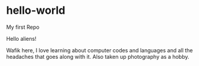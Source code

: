 # hello-world
My first Repo

Hello aliens!

Wafik here, I love learning about computer codes and languages and all the headaches that goes along with it. Also taken up photography as a hobby. 

